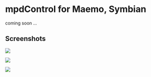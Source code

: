 # mpdControl for Maemo, Symbian

coming soon ...

## Screenshots

<a href="http://www.abload.de/image.php?img=mpd1n79x.png"><img src="http://www.abload.de/thumb/mpd1n79x.png" /></a>

<a href="http://www.abload.de/image.php?img=mpd2tub5.png"><img src="http://www.abload.de/thumb/mpd2tub5.png" /></a>

<a href="http://www.abload.de/image.php?img=mpd3wuv0.png"><img src="http://www.abload.de/thumb/mpd3wuv0.png" /></a>

